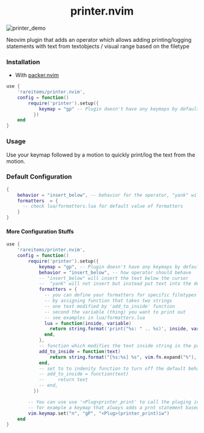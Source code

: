 <h1 align="center"> printer.nvim </h1>

![printer_demo](https://user-images.githubusercontent.com/83038443/209416747-4f387f45-2901-4147-8397-bd4ac1fda58b.gif)

Neovim plugin that adds an operator which allows adding printing/logging statements with text from textobjects / visual range based on the filetype

### Installation

- With [packer.nvim](https://github.com/wbthomason/packer.nvim)

```lua
use {
    'rareitems/printer.nvim',
    config = function()
        require('printer').setup({
            keymap = "gp" -- Plugin doesn't have any keymaps by default
          })
    end
}
```

### Usage

Use your keymap followed by a motion to quickly print/log the text from the motion.

### Default Configuration

```lua
{
    behavior = "insert_below", -- behavior for the operator, "yank" will not insert but instead put text into the default '"' register
    formatters  = {
      -- check lua/formatters.lua for default value of formatters
    }
}
```

#### More Configuration Stuffs

```lua
use {
    'rareitems/printer.nvim',
    config = function()
        require('printer').setup({
            keymap = "gp", -- Plugin doesn't have any keymaps by default
            behavior = "insert_below", -- how operator should behave
            -- "insert_below" will insert the text below the cursor
            --  "yank" will not insert but instead put text into the default '"' register
            formatters = {
              -- you can define your formatters for specific filetypes
              -- by assigning function that takes two strings
              -- one text modified by 'add_to_inside' function
              -- second the variable (thing) you want to print out
              -- see examples in lua/formatters.lua
              lua = function(inside, variable)
                return string.format('print("%s: " .. %s)', inside, variable)
              end,
            },
            -- function which modifies the text inside string in the print statement, by default it adds the path and line number
            add_to_inside = function(text)
                return string.format("[%s:%s] %s", vim.fn.expand("%"), vim.fn.line("."), text)
            end,
            -- set to to indenity function to turn off the default behaviour
            -- add_to_inside = function(text)
            --     return text
            -- end,
          })

        -- You can use use '<Plug>printer_print' to call the pluging inside more advanced keymaps
        -- for example a keymap that always adds a prnt statement based on 'iw'
        vim.keymap.set("n", "gP", "<Plug>(printer_print)iw")
    end
}
```
